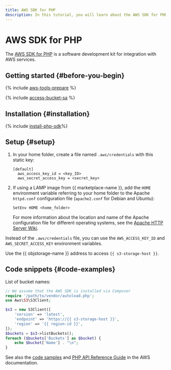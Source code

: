 ```yaml
---
title: AWS SDK for PHP
description: In this tutorial, you will learn about the AWS SDK for PHP, how to install and configure it, and will also see some code snippets.
---
```


# AWS SDK for PHP


The [AWS SDK for PHP](https://aws.amazon.com/sdk-for-php/) is a software development kit for integration with AWS services.

## Getting started {#before-you-begin}

{% include [aws-tools-prepare](../../_includes/aws-tools/aws-tools-prepare.md) %}

{% include [access-bucket-sa](../../_includes/storage/access-bucket-sa.md) %}

## Installation {#installation}

{% include [install-php-sdk](../../_includes/aws-tools/install-php-sdk.md)%}

## Setup {#setup}

1. In your home folder, create a file named `.aws/credentials` with this static key:

   ```
   [default]
     aws_access_key_id = <key_ID>
     aws_secret_access_key = <secret_key>
   ```

1. If using a LAMP image from {{ marketplace-name }}, add the `HOME` environment variable referring to your home folder to the Apache `httpd.conf` configuration file (`apache2.conf` for Debian and Ubuntu):

   ```
   SetEnv HOME <home_folder>
   ```
   
   For more information about the location and name of the Apache configuration file for different operating systems, see the [Apache HTTP Server Wiki](https://cwiki.apache.org/confluence/display/HTTPD/DistrosDefaultLayout).

Instead of the `.aws/credentials` file, you can use the `AWS_ACCESS_KEY_ID` and `AWS_SECRET_ACCESS_KEY` environment variables.

Use the {{ objstorage-name }} address to access `{{ s3-storage-host }}`.

## Code snippets {#code-examples}

List of bucket names:

```php
// We assume that the AWS SDK is installed via Composer
require '/path/to/vendor/autoload.php';
use Aws\S3\S3Client;

$s3 = new S3Client([
    'version' => 'latest',
    'endpoint' => 'https://{{ s3-storage-host }}',
    'region' => '{{ region-id }}',
]);
$buckets = $s3->listBuckets();
foreach ($buckets['Buckets'] as $bucket) {
    echo $bucket['Name'] . "\n";
}
```

See also the [code samples](https://docs.aws.amazon.com/sdk-for-php/v3/developer-guide/s3-examples.html) and [PHP API Reference Guide](https://docs.aws.amazon.com/aws-sdk-php/v3/api/index.html) in the AWS documentation.